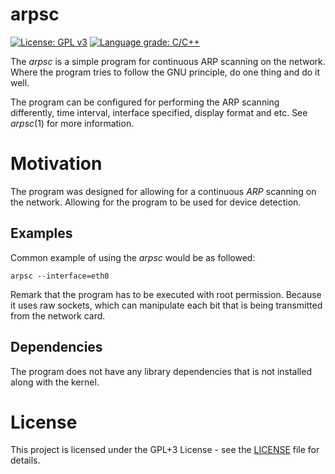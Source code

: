 # arpsc
[![License: GPL v3](https://img.shields.io/badge/License-GPLv3-blue.svg)](https://www.gnu.org/licenses/gpl-3.0)
[![Language grade: C/C++](https://img.shields.io/lgtm/grade/cpp/g/voldien/arpsc.svg?logo=lgtm&logoWidth=18)](https://lgtm.com/projects/g/voldien/arpsc/context:cpp)

The *arpsc* is a simple program for continuous ARP scanning on the network. Where the program tries to follow the GNU principle, do one thing and do it well.

The program can be configured for performing the ARP scanning differently, time interval, interface specified, display format and etc. See *arpsc*(1) for more information. 


# Motivation
The program was designed for allowing for a continuous *ARP* scanning on the network. Allowing for the program to be used for device detection. 

## Examples
Common example of using the *arpsc* would be as followed:
```
arpsc --interface=eth0
```

Remark that the program has to be executed with root permission. Because it uses raw sockets, which can manipulate each bit that is being transmitted from the network card.

## Dependencies
The program does not have any library dependencies that is not installed along with the kernel.

# License #
This project is licensed under the GPL+3 License - see the [LICENSE](LICENSE) file for details.

